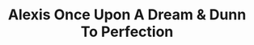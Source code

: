 ---
title: "Alexis Once Upon A Dream & Dunn To Perfection"
url: /durham/alexis-once-upon-a-dream-und-dunn-to-perfection/
shop: Textil
---